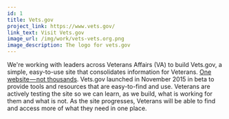 ```yaml
---
id: 1
title: Vets.gov
project_link: https://www.vets.gov/
link_text: Visit Vets.gov
image_url: /img/work/vets-vets.org.png
image_description: The logo for vets.gov
---
```


We're working with leaders across Veterans Affairs (VA) to build Vets.gov, a simple, easy-to-use site that consolidates information for Veterans. [One website&#8202;&mdash;&#8202;not thousands](https://www.vets.gov/playbook). Vets.gov launched in November 2015 in beta to provide tools and resources that are easy-to-find and use. Veterans are actively testing the site so we can learn, as we build, what is working for them and what is not. As the site progresses, Veterans will be able to find and access more of what they need in one place.
